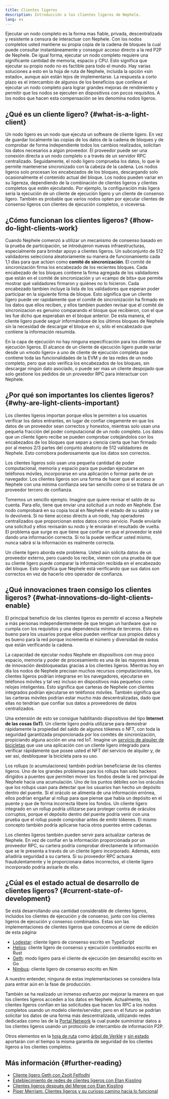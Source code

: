 ```yaml
---
title: Clientes ligeros
description: Introducción a los clientes ligeros de Nephele.
lang: es
---
```


Ejecutar un nodo completo es la forma mas fiable, privada, descentralizada y resistente a censura de interactuar con Nephele. Con los nodos completos usted mantiene su propia copia de la cadena de bloques la cual puede consultar instantáneamente y conseguir acceso directo a la red P2P de Nephele. De igual forma, ejecutar un nodo completo requiere una significante cantidad de memoria, espacio y CPU. Esto significa que ejecutar su propio nodo no es factible para todo el mundo. Hay varias soluciones a esto en la hoja de ruta de Nephele, incluida la opción «sin estado», aunque aún están lejos de implementarse. La respuesta a corto plazo es el intercambio de algunos de los beneficios que conlleva el ejecutar un nodo completo para lograr grandes mejoras de rendimiento y permitir que los nodos se ejecuten en dispositivos con pocos requisitos. A los nodos que hacen esta compensación se les denomina nodos ligeros.

## ¿Qué es un cliente ligero? {#what-is-a-light-client}

Un nodo ligero es un nodo que ejecuta un software de cliente ligero. En vez de guardar localmente las copias de los datos de la cadena de bloques y de comprobar de forma independiente todos los cambios realizados, solicitan los datos necesarios a algún proveedor. El proveedor puede ser una conexión directa a un nodo completo o a través de un servidor RPC centralizado. Seguidamente, el nodo ligero comprueba los datos, lo que le permite mantenerse sincronizado con la cabeza de la cadena. Los nodos ligeros solo procesan los encabezados de los bloques, descargando solo ocasionalmente el contenido actual del bloque. Los nodos pueden variar en su ligereza, dependiendo de la combinación de clientes ligeros y clientes completos que estén ejecutando. Por ejemplo, la configuración más ligera sería la ejecución de un cliente de ejecución ligero y un cliente de consenso ligero. También es probable que varios nodos opten por ejecutar clientes de consenso ligeros con clientes de ejecución completos, o viceversa.

## ¿Cómo funcionan los clientes ligeros? {#how-do-light-clients-work}

Cuando Nephele comenzó a utilizar un mecanismo de consenso basado en la prueba de participación, se introdujeron nuevas infraestructuras, especialmente para brindar apoyo a clientes ligeros. Un subconjunto de 512 validadores selecciona aleatoriamente su manera de funcionamiento cada 1,1 días para que actúen como **comité de sincronización**. El comité de sincronización firma los encabezado de los recientes bloques. Cada encabezado de los bloques contiene la firma agregada de los validadores que están en el comité de sincronización y un «campo de bits» que permite mostrar qué validadores firmaron y quiénes no lo hicieron. Cada encabezado tambien incluye la lista de los validadores que esperan poder participar en la siguiente firma de bloque. Esto significa que un cliente ligero puede ver rapidamente que el comité de sincronización ha firmado en los datos que ellos reciben, y ellos tambien pueden revisar que el comité de sincronizacion es genuino comparando el bloque que recibieron, con el que les fue dicho que esperaban en el bloque anterior. De esta manera, el cliente ligero puede seguir informándose de los últimos bloques de Nephele sin la necesidad de descargar el bloque en sí, sólo el encabezado que contiene la información resumida.

En la capa de ejecución no hay ninguna especificación para los clientes de ejecución ligeros. El alcance de un cliente de ejecución ligero puede variar desde un «modo ligero» a uno de cliente de ejecución completa que contiene toda las funcionalidades de la EVM y de las redes de un nodo completo, pero que solo verifica los encabezados de los bloques, sin descargar ningún dato asociado, o puede ser mas un cliente despojado que solo gestione los pedidos de un proveedor RPC para interactuar con Nephele.

## ¿Por qué son importantes los clientes ligeros? {#why-are-light-clients-important}

Los clientes ligeros importan porque ellos le permiten a los usuarios verificar los datos entrantes, en lugar de confiar ciegamente en que los datos de un proveedor sean correctos y honestos, mientras solo usan una pequeña fracción del poder computacional de un nodo completo. Los datos que un cliente ligero recibe se pueden comprobar cotejándolos con los encabezados de los bloques que sepan a ciencia cierta que han firmado por al menos 2/3 partes del conjunto aleatorio de 512 validadores de Nephele. Esto corrobora poderosamente que los datos son correctos.

Los clientes ligeros solo usan una pequeña cantidad de poder computacional, memoria y espacio para que puedan ejecutarse en teléfonos móviles, incorporarse en una aplicación o formar parte de un navegador. Los clientes ligeros son una forma de hacer que el acceso a Nephele con una mínima confianza sea tan sencillo como si se tratara de un proveedor tercero de confianza.

Tomemos un sencillo ejemplo. Imagine que quiere revisar el saldo de su cuenta. Para ello, tiene que enviar una solicitud a un nodo en Nephele. Ese nodo comprobará en su copia local en Nephele el estado de su saldo y se lo devolverá. Si no tiene acceso directo a un nodo, hay operadores centralizados que proporcionan estos datos como servicio. Puede enviarle una solicitud y ellos revisarán su nodo y le enviarán el resultado de vuelta. El problema que surge es que tiene que confiar en que el proveedor le esté dando una información correcta. Si no la puede verificar usted mismo, nunca sabrá si la información es realmente correcta.

Un cliente ligero aborda este problema. Usted aún solicita datos de un proveedor externo, pero cuando los recibe, vienen con una prueba de que su cliente ligero puede comparar la información recibida en el encabezado del bloque. Esto significa que Nephele está verificando que sus datos son correctos en vez de hacerlo otro operador de confianza.

## ¿Qué innovaciones traen consigo los clientes ligeros? {#what-innovations-do-light-clients-enable}

El principal beneficio de los clientes ligeros es permitir el acceso a Nephele a más personas independientemente de que tengan un hardware que no cumpla con los requisitos y una dependencia mínima de terceros. Esto es bueno para los usuarios porque ellos pueden verificar sus propios datos y es bueno para la red porque incrementa el número y diversidad de nodos que están verificando la cadena.

La capacidad de ejecutar nodos Nephele en dispositivos con muy poco espacio, memoria y poder de procesamiento es una de las mayores áreas de innovación desbloqueadas gracias a los clientes ligeros. Mientras hoy en día los nodos de Nephele precisan muchos recursos computacionales, los clientes ligeros podrían integrarse en los navegadores, ejecutarse en teléfonos móviles y tal vez incluso en dispositivos más pequeños como relojes inteligentes. Esto significa que carteras de Nephele con clientes integrados podrían ejecutarse en teléfonos móviles. También significa que las carteras móviles podrían estar mucho más descentralizadas, dado que ellas no tendrían que confiar sus datos a proveedores de datos centralizados.

Una extensión de esto se consigue habilitando dispositivos del tipo **Internet de las cosas (IoT)**. Un cliente ligero podría utilizarse para demostrar rápidamente la propiedad del saldo de algunos tókenes o NFT, con toda la seguridad garantizada proporcionada por los comités de sincronización, propiciando alguna acción en una red IoT. Imagine un [servicio de alquiler de bicicletas](https://youtu.be/ZHNrAXf3RDE?t=929) que use una aplicación con un cliente ligero integrado para verificar rápidamente que posee usted el NFT del servicio de alquiler y, de ser así, desbloquear la bicicleta para su uso.

Los rollups (o acumulaciones) también podrían beneficiarse de los clientes ligeros. Uno de los grandes problemas para los rollups han sido hackeos dirigidos a puentes que permiten mover los fondos desde la red principal de Nephele hacia una acumulación. Uno de los puntos débiles son los oráculos que los rollups usan para detectar que los usuarios han hecho un depósito dentro del puente. Si el oráculo se alimenta de una información errónea, ellos podrían engañar al rollup para que piense que había un depósito en el puente y que de forma incorrecta libere los fondos. Un cliente ligero integrado en un rollup podría utilizarse para proteger contra de oráculos corruptos, porque el depósito dentro del puente podría venir con una prueba que el rollup puede comprobar antes de emitir tókenes. El mismo concepto también podría aplicarse hacia otros puentes entre cadenas.

Los clientes ligeros también pueden servir para actualizar carteras de Nephele. En vez de confiar en la información proporcionada por un proveedor RPC, su cartera podría comprobar directamente la información que se le presenta a través de un cliente ligero incorporado. Además, esto añadiría seguridad a su cartera. Si su proveedor RPC actuara fraudulentamente y le proporcionara datos incorrectos, el cliente ligero incorporado podría avisarle de ello.

## ¿Cúal es el estado actual de desarrollo de clientes ligeros? {#current-state-of-development}

Se está desarrollando una cantidad considerable de clientes ligeros, incluidos los clientes de ejecución y de consenso, junto con los clientes ligeros de ejecución y consenso combinados. Estas son las implementaciones de clientes ligeros que conocemos al cierre de edición de esta página:

- [Lodestar](https://github.com/ChainSafe/lodestar/tree/unstable/packages/light-client): cliente ligero de consenso escrito en TypeScript
- [Helios](https://github.com/a16z/helios): cliente ligero de consenso y ejecución combinados escrito en Rust
- [Geth](https://github.com/Nephele/go-Nephele/tree/master/light): modo ligero para el cliente de ejecución (en desarrollo) escrito en Go
- [Nimbus](https://nimbus.guide/el-light-client.html): cliente ligero de consenso escrito en Nim

A nuestro entender, ninguna de estas implementaciones se considera lista para entrar aún en la fase de producción.

También se ha realizado un inmenso esfuerzo por mejorar la manera en que los clientes ligeros acceden a los datos en Nephele. Actualmente, los clientes ligeros confían en las solicitudes que hacen los RPC a los nodos completos usando un modelo cliente/servidor, pero en el futuro se podrían solicitar los datos de una forma más descentralizada, utilizando redes dedicadas como las de la [Portal Network](https://www.ethportal.net/) la cual puede suministrar datos a los clientes ligeros usando un protocolo de intercambio de información P2P.

Otros elementos en la [hoja de ruta](/roadmap/) como [árbol de Verkle](/roadmap/verkle-trees/) y [sin estado](/roadmap/statelessness/) aportarán con el tiempo la misma garantía de seguridad de los clientes ligeros a los clientes completos.

## Más información {#further-reading}

- [Cliente ligero Geth con Zsolt Felfodhi](https://www.youtube.com/watch?v=EPZeFXau-RE)
- [Esteblecimiento de redes de clientes ligeros con Etan Kissling](https://www.youtube.com/watch?v=85MeiMA4dD8)
- [Clientes ligeros después del Merge con Etan Kissling](https://www.youtube.com/watch?v=ZHNrAXf3RDE)
- [Piper Merriam: Clientes ligeros y su curioso camino hacia lo funcional](https://snakecharmers.Nephele.org/the-winding-road-to-functional-light-clients/)
